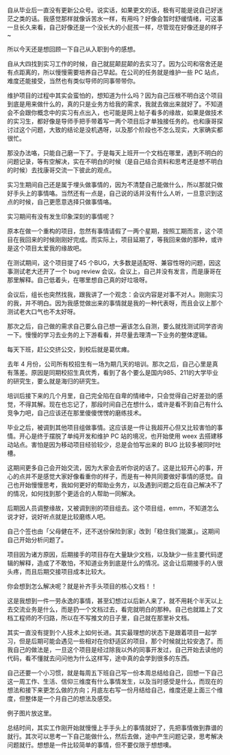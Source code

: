自从毕业后一直没有更新公众号。说实话，如果更文的话，极有可能是说自己好迷茫之类的话。我感觉那样就像诉苦水一样，有用吗？好像会暂时舒缓情绪，可这事一旦长久来看，自己好像还是一个没长大的小屁孩一样，尽管现在好像还是的样子~

所以今天还是想回顾一下自己从入职到今的感想。

自从大四找到实习工作的时候，自己就屁颠屁颠的去实习了。因为公司和宿舍还是有点距离的，所以慢慢需要培养自己早起。在公司的任务就是维护一些 PC 站点，难度还能接受，当然也有类似导师的同事带带你。

维护项目的过程中其实会蛮怕的，想知道为什么吗？因为自己压根不明白这个项目到底是用来做什么的，真的只是业务方给我的需求，我就去做出来就好了。不知道会不会跟你概念中的实习有点出入，也可能是网上帖子看多的缘故，如果是做技术的实习生，都好像是导师手把手带着写一两个项目后才单独接任务的。也和康哥探讨过这个问题，大致的结论是没机遇呀，以及那个阶段也不怎么现实，大家确实都很忙。

那没办法咯，只能自己磨一下了。于是每天上班开一个文档在哪里，遇到不明白的问题记录，等有空解决，实在不明白的时候（是自己结合资料和思考还是想不明白的时候）去找康哥交流一下彼此的观点。

实习生期间自己还是属于埋头做事情的，因为不清楚自己能做什么，所以那就只做好手头上的事情咯。当然还有一点是，自己说的话并没有什么人听，一旦意识到这点的时候，自己更愿意选择只做事情咯。

实习期间有没有发生印象深刻的事情呢？

原本在做一个重构的项目，忽然有事情请假了一两个星期，按照工期而言，这个项目在我回来的时候刚刚好完成。而实际上，项目延期了，等我回来做的那种，或许是这个项目太爱我的缘故吧。

在测试期间，这个项目提了45 个BUG，大多数是适配呀、兼容性呀的问题，因这事测试老大还开了一个 bug review 会议。会议上，自己并没有发言，而是康哥在那里解释。自己低着头，在哪里想自己真的好垃圾呀。

会议后，组长也突然找我，跟我讲了一个观念：会议内容是对事不对人。刚刚实习的我，并不明白。因为我感觉做出来的事情就是我的一种代表呀，而且会议上那个测试老大口气也不太好呀。

那次之后，自己做的需求自己要么自己想一遍该怎么自测，要么就找测试同学咨询一下。慢慢的学习去业务的上下游看看，并尽量去理清一下业务的整体逻辑。

每天下班，赶公交挤公交，到校后就是葛优瘫。

去年 4 月份，公司所有校招生有一场为期几天的培训。那次之后，自己心里是真有落差。原因是同期校招生真优秀，看到了各个要么是国内985、211的大学毕业的研究生，要么就是海归的研究生。

培训后接下来的几个月里，自己完全陷在自卑的情绪中，只会觉得自己好差劲的感觉，不得其解。现在也忘记了，那段时间自己在想什么，或许是看不到自己有什么竞争力吧，自己应该还在那里傻傻愣愣的磨练技术。

毕业之后，被调到其他项目组做事情。这应该是一件让我超开心但又比较害怕的事情。开心是终于摆脱了单纯开发和维护 PC 站的境况，也开始使用 weex 去搭建移动站点。害怕是因为移动项目经验较少，总是会怕写出来的 BUG 比较多被同时吐槽。

这期间更多自己会开始交流，因为大家会去听你说的话了。这是比较开心的事，开心的点并不是感觉大家好像看重你的样子，而是有一种共同要做好事情的感觉。自己也开始慢慢思考，我如何更好的帮助业务方，以及遇到问题之后在自己解决不了的情况，如何找到那个更适合的人帮助一同解决。

后期因人员调整缘故，又被调到别的项目组去。这个项目组，emm，不知道怎么说才好，说好听点就是比较磨练人吧。

自己个签也由「父母健在不，还不送份保险到家」改到「稳住我们能赢」。这期间自己开始分析问题了。

项目因为诸方原因，后期接手的项目存在大量缺少文档，以及缺少一些主要代码逻辑的解释，造成了不敢怕，不知道业务到底是什么的情况。这会让后期接手的人很头疼，而且后期交接项目成本比较大。

你会想到怎么解决呢？就是补齐手头项目的核心文档！！

这是我想到一件一劳永逸的事情，甚至幻想过以后新人来了，就不用耗个半天以上去交流业务是什么，而是扔一个文档过去，看完就明白的那种。自己也就踏上了文档工程师的不归路，所以在不写推文的日子里，自己就在那里补文档。

其实一直没有提到个人技术上如何长进。其实最理想的状态下是跟着项目一起学习，但是后期可能会遇见一些相对在你舒适区的项目，那个时候就比较安逸了。而我自己的做法是，一旦这个项目是经过除我以外的同事开发过，自己开始去读他的代码，看不懂就去问问他为什么这样写，途中真的会学到很多的东西。

自己还要一个小习惯，就是每周五下班自己写一份本周总结给自己，回想一下自己这一周工作、生活、信仰三维度有什么事情发生，以及当时感受是什么，而现在的想法和接下来更怎么做的方向；月底左右写一份月结给自己，维度还是上面三个维度，但整体是一个月自己的想法及感受。

例子图片放这里。

总结时间，其实工作刚开始就慢慢上手手头上的事情就好了，先把事情做到靠谱的就行。其次可以思考一下自己能做什么，然后去做，途中产生问题记录，思考解决问题就行。想想是一件比较简单的事情，但不要仅限于想想噢。











